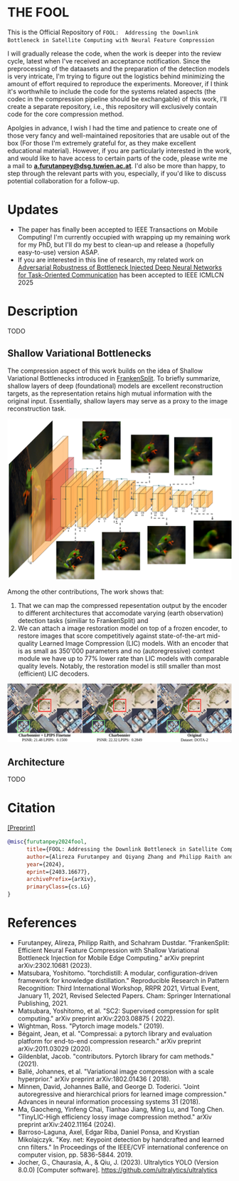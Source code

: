 # THE FOOL
This is the Official Repository of `FOOL:  Addressing the Downlink Bottleneck in Satellite Computing with Neural Feature Compression`

I will gradually release the code, when the work is deeper into the review cycle, latest when I've received an acceptance notification.
Since the preprocessing of the dataasets and the preparation of the detection models is very intricate, I'm trying to figure out the logistics behind minimizing the amount of effort required to reproduce the experiments.
Moreover, if I think it's worthwhile to include the code for the systems related aspects (the codec in the compression pipeline should be exchangable) of this work, I'll create a separate repository, i.e., this repository will exclusively contain code for the core compression method.

Apolgies in advance, I wish I had the time and patience to create one of those very fancy and well-maintained repositories that are usable out of the box (For those I'm extremely grateful for, as they make excellent educational material).
However, if you are particularly interested in the work, and would like to have access to certain parts of the code, please write me a mail to **a.furutanpey@dsg.tuwien.ac.at**. I'd also be more than happy, to step through the relevant parts with you, especially, if you'd like to discuss potential collaboration for a follow-up.

# Updates

- The paper has finally been accepted to IEEE Transactions on Mobile Computing! I'm currently occupied with wrapping up my remaining work for my PhD, but I'll do my best to clean-up and release a (hopefully easy-to-use) version ASAP.
- If you are interested in this line of research, my related work on [Adversarial Robustness of Bottleneck Injected Deep Neural Networks for Task-Oriented Communication](https://arxiv.org/abs/2412.10265) has been accepted to IEEE ICMLCN 2025 


# Description
TODO

## Shallow Variational Bottlenecks 

The compression aspect of this work builds on the idea of Shallow Variational Bottlenecks introduced in  [FrankenSplit](https://github.com/rezafuru/FrankenSplit).
To briefly summarize, shallow layers of deep (foundational) models are excellent reconstruction targets, as the representation retains high mutual information with the original input.
Essentially, shallow layers may serve as a proxy to the image reconstruction task. 

![Recon Motivational](figs/recon-motivational.png)

Among the other contributions, The work shows that:
1) That we can map the compressed repesentation output by the encoder to different architectures that accomodate varying (earth observation) detection tasks (similiar to FrankenSplit) and
2) We can attach a image restoration model on top of a frozen encoder, to restore images that score competitively against state-of-the-art mid-quality Learned Image Compression (LIC) models. With an encoder that is as small as 350'000 parameters and no (autoregressive) context module we have up to 77% lower rate than LIC models with comparable quality levels. Notably, the restoration model is still smaller than most (efficient) LIC decoders.  

![Recon Showcase](figs/qual_analysis_pt2.png)

## Architecture
TODO


# Citation

[[Preprint]](https://arxiv.org/abs/2403.16677)

```bibtex
@misc{furutanpey2024fool,
      title={FOOL: Addressing the Downlink Bottleneck in Satellite Computing with Neural Feature Compression}, 
      author={Alireza Furutanpey and Qiyang Zhang and Philipp Raith and Tobias Pfandzelter and Shangguang Wang and Schahram Dustdar},
      year={2024},
      eprint={2403.16677},
      archivePrefix={arXiv},
      primaryClass={cs.LG}
}
```

# References

- Furutanpey, Alireza, Philipp Raith, and Schahram Dustdar. "FrankenSplit: Efficient Neural Feature Compression with Shallow Variational Bottleneck Injection for Mobile Edge Computing." arXiv preprint arXiv:2302.10681 (2023).
- Matsubara, Yoshitomo. "torchdistill: A modular, configuration-driven framework for knowledge distillation."
  Reproducible Research in Pattern Recognition: Third International Workshop, RRPR 2021, Virtual Event, January 11,
  2021, Revised Selected Papers. Cham: Springer International Publishing, 2021.
- Matsubara, Yoshitomo, et al. "SC2: Supervised compression for split computing." arXiv preprint arXiv:2203.08875 (
  2022).
- Wightman, Ross. "Pytorch image models." (2019).
- Bégaint, Jean, et al. "Compressai: a pytorch library and evaluation platform for end-to-end compression research."
  arXiv preprint arXiv:2011.03029 (2020).
- Gildenblat, Jacob. "contributors. Pytorch library for cam methods." (2021).
- Ballé, Johannes, et al. "Variational image compression with a scale hyperprior." arXiv preprint arXiv:1802.01436 (
  2018).
- Minnen, David, Johannes Ballé, and George D. Toderici. "Joint autoregressive and hierarchical priors for learned image
  compression." Advances in neural information processing systems 31 (2018).
- Ma, Gaocheng, Yinfeng Chai, Tianhao Jiang, Ming Lu, and Tong Chen. "TinyLIC-High efficiency lossy image compression method." arXiv preprint arXiv:2402.11164 (2024).
- Barroso-Laguna, Axel, Edgar Riba, Daniel Ponsa, and Krystian Mikolajczyk. "Key. net: Keypoint detection by handcrafted and learned cnn filters." In Proceedings of the IEEE/CVF international conference on computer vision, pp. 5836-5844. 2019.
- Jocher, G., Chaurasia, A., & Qiu, J. (2023). Ultralytics YOLO (Version 8.0.0) [Computer software]. https://github.com/ultralytics/ultralytics
